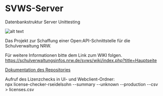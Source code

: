 # SVWS-Server
Datenbankstruktur
Server
Unittesting

![alt text](https://user-images.githubusercontent.com/34127980/92908354-71004880-f426-11ea-99ca-9ce758d20c7b.png)


Das Projekt zur Schaffung einer Open:API-Schnittstelle für die Schulverwaltung NRW. 


Für weitere Informationen bitte dem Link zum WIKI folgen.  
https://schulverwaltungsinfos.nrw.de/svws/wiki/index.php?title=Hauptseite


[Dokumentation des Repositories](https://git.svws-nrw.de/svws/SVWS-Server/-/wikis/home)



Aufruf des Lizenzchecks in UI- und Webclient-Ordner:  
        npx license-checker-rseidelsohn --summary --unknown --production --csv > licenses.csv

